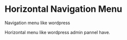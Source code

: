 Horizontal Navigation Menu
========================
Navigation menu like wordpress

Horizontal menu like wordpress admin pannel have.

